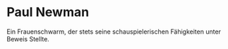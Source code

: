 # Paul Newman
Ein Frauenschwarm, der stets seine schauspielerischen Fähigkeiten unter Beweis Stellte.
